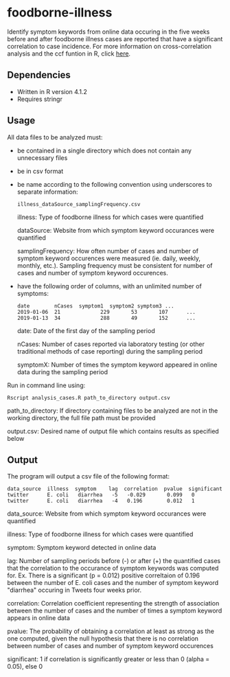 # foodborne-illness
Identify symptom keywords from online data occuring in the five weeks before and after foodborne illness cases are reported that have a significant correlation to case incidence. For more information on cross-correlation analysis and the ccf funtion in R, click [here](https://online.stat.psu.edu/stat510/lesson/8/8.2).

## Dependencies
- Written in R version 4.1.2
- Requires stringr

## Usage
All data files to be analyzed must:
- be contained in a single directory which does not contain any unnecessary files
- be in csv format
- be name according to the following convention using underscores to separate information:

  `illness_dataSource_samplingFrequency.csv`

  illness: Type of foodborne illness for which cases were quantified

  dataSource: Website from which symptom keyword occurances were quantified

  samplingFrequency: How often number of cases and number of symptom keyword occurences were measured (ie. daily, weekly, monthly, etc.). Sampling frequency must be consistent   for number of cases and number of symptom keyword occurences.
  
  
- have the following order of columns, with an unlimited number of symptoms:

  ```
  date        nCases  symptom1  symptom2 symptom3 ...
  2019-01-06  21             229       53       107      ...
  2019-01-13  34             288       49       152      ...
  ```
  date: Date of the first day of the sampling period
  
  nCases: Number of cases reported via laboratory testing (or other traditional methods of case reporting) during the sampling period
  
  symptomX: Number of times the symptom keyword appeared in online data during the sampling period



Run in command line using:

`Rscript analysis_cases.R path_to_directory output.csv`

path_to_directory: If directory containing files to be analyzed are not in the working directory, the full file path must be provided

output.csv: Desired name of output file which contains results as specified below


## Output
The program will output a csv file of the following format:

```
data_source  illness  symptom    lag  correlation  pvalue  significant
twitter      E. coli   diarrhea   -5   -0.029       0.099   0
twitter      E. coli   diarrhea   -4   0.196        0.012   1
```
data_source: Website from which symptom keyword occurances were quantified

illness: Type of foodborne illness for which cases were quantified

symptom: Symptom keyword detected in online data

lag: Number of sampling periods before (-) or after (+) the quantified cases that the correlation to the occurance of symptom keywords was computed for. Ex. There is a significant (p = 0.012) positive correltaion of 0.196 between the number of E. coli cases and the number of symptom keyword "diarrhea" occuring in Tweets four weeks prior.

correlation: Correlation coefficient representing the strength of association between the number of cases and the number of times a symptom keyword appears in online data

pvalue: The probability of obtaining a correlation at least as strong as the one computed, given the null hypothesis that there is no correlation between number of cases and number of symptom keyword occurences

significant: 1 if correlation is significantly greater or less than 0 (alpha = 0.05), else 0

